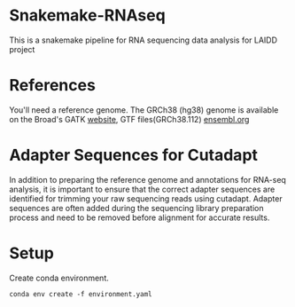 # Snakemake-RNAseq

This is a snakemake pipeline for RNA sequencing data analysis for LAIDD project

# References

You'll need a reference genome. The GRCh38 (hg38) genome is available on the Broad's GATK [website](https://gatk.broadinstitute.org/hc/en-us/articles/360035890811-Resource-bundle), GTF files(GRCh38.112) [ensembl.org](https://ftp.ensembl.org/pub/release-112/gtf/homo_sapiens/)

# Adapter Sequences for Cutadapt
In addition to preparing the reference genome and annotations for RNA-seq analysis, it is important to ensure that the correct adapter sequences are identified for trimming your raw sequencing reads using cutadapt. Adapter sequences are often added during the sequencing library preparation process and need to be removed before alignment for accurate results.

# Setup
Create conda environment.
```
conda env create -f environment.yaml
```

